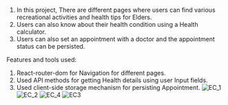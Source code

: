 1. In this project, There are different pages where users can find various recreational activities and health tips for Elders.
2. Users can also know about their health condition using a Health calculator.
3. Users can also set an appointment with a doctor and the appointment status can be persisted.

Features and tools used:
  1. React-router-dom for Navigation for different pages.
  2. Used API methods for getting Health details using user Input fields.
  3. Used client-side storage mechanism for persisting Appointment.
  ![EC_1](https://github.com/TssChandu/ElderlyCare/assets/124603203/96ebf467-57d4-424b-a0e8-0a9fcf661caa)
![EC_2](https://github.com/TssChandu/ElderlyCare/assets/124603203/8408fe11-afd6-4be8-921e-c5b980d2fefb)
![EC_4](https://github.com/TssChandu/ElderlyCare/assets/124603203/3b53098c-35a6-424a-9b88-b2c8d7f7778d)
![EC3](https://github.com/TssChandu/ElderlyCare/assets/124603203/40fa6314-a7f8-4dd5-83f5-2f1bbf8e7ef0)
